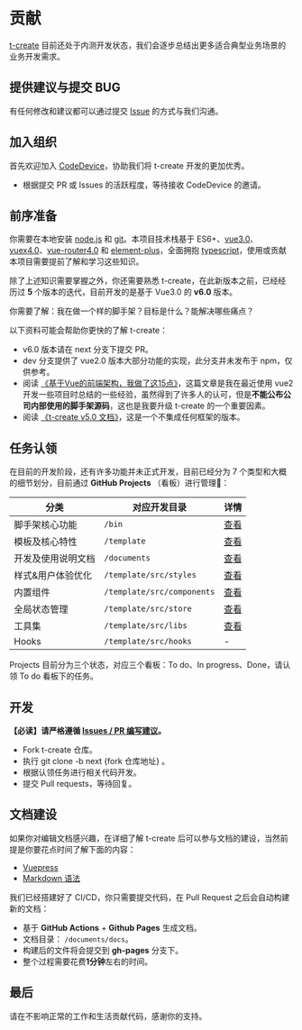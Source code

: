 # 贡献

[t-create](https://github.com/code-device/t-create) 目前还处于内测开发状态，我们会逐步总结出更多适合典型业务场景的业务开发需求。

## 提供建议与提交 BUG

有任何修改和建议都可以通过提交 [Issue](https://github.com/code-device/t-create/issues) 的方式与我们沟通。

## 加入组织

首先欢迎加入 [CodeDevice](https://github.com/code-device)，协助我们将 t-create 开发的更加优秀。

- 根据提交 PR 或 Issues 的活跃程度，等待接收 CodeDevice 的邀请。

## 前序准备

你需要在本地安装 [node.js](https://nodejs.org/en/) 和 [git](https://git-scm.com/)。本项目技术栈基于 ES6+、[vue3.0](https://v3.cn.vuejs.org/)、[vuex4.0](https://next.vuex.vuejs.org/)、[vue-router4.0](https://next.router.vuejs.org/zh/index.html) 和 [element-plus](https://element-plus.gitee.io/#/zh-CN)，全面拥抱 [typescript](https://www.tslang.cn/index.html)，使用或贡献本项目需要提前了解和学习这些知识。

除了上述知识需要掌握之外，你还需要熟悉 t-create，在此新版本之前，已经经历过 **5** 个版本的迭代，目前开发的是基于 Vue3.0 的 **v6.0** 版本。

你需要了解：我在做一个样的脚手架？目标是什么？能解决哪些痛点？

以下资料可能会帮助你更快的了解 t-create：

- v6.0 版本请在 next 分支下提交 PR。
- dev 分支提供了 vue2.0 版本大部分功能的实现，此分支并未发布于 npm，仅供参考。
- 阅读 [《基于Vue的前端架构，我做了这15点》](https://juejin.cn/post/6901466994478940168)，这篇文章是我在最近使用 vue2 开发一些项目时总结的一些经验，虽然得到了许多人的认可，但是**不能公布公司内部使用的脚手架源码**，这也是我要升级 t-create 的一个重要因素。
- 阅读 [《t-create v5.0 文档》](https://taozi0809.github.io/)，这是一个不集成任何框架的版本。

## 任务认领

在目前的开发阶段，还有许多功能并未正式开发，目前已经分为 7 个类型和大概的细节划分，目前通过 **GitHub Projects** （看板）进行管理：

| 分类 | 对应开发目录 | 详情 |
| --- | --- | --- |
| 脚手架核心功能 | `/bin` | [查看](https://github.com/code-device/t-create/projects/2) |
| 模板及核心特性 | `/template` | [查看](https://github.com/code-device/t-create/projects/5) |
| 开发及使用说明文档 | `/documents` | [查看](https://github.com/code-device/t-create/projects/4) |
| 样式&用户体验优化 | `/template/src/styles` | [查看](https://github.com/code-device/t-create/projects/7) |
| 内置组件 | `/template/src/components` | [查看](https://github.com/code-device/t-create/projects/6) |
| 全局状态管理 | `/template/src/store` | [查看](https://github.com/code-device/t-create/projects/8) |
| 工具集 | `/template/src/libs` | [查看](https://github.com/code-device/t-create/projects/9) |
| Hooks | `/template/src/hooks` | - |

Projects 目前分为三个状态，对应三个看板：To do、In progress、Done，请认领 To do 看板下的任务。

## 开发

**【必读】请严格遵循 [Issues / PR 编写建议](https://github.com/code-device/t-create/issues/25)。**

- Fork t-create 仓库。
- 执行 git clone -b next {fork 仓库地址} 。
- 根据认领任务进行相关代码开发。
- 提交 Pull requests，等待回复。

## 文档建设

如果你对编辑文档感兴趣，在详细了解 t-create 后可以参与文档的建设，当然前提是你要花点时间了解下面的内容：

- [Vuepress](https://vuepress.vuejs.org/zh/)
- [Markdown 语法](https://www.runoob.com/markdown/md-tutorial.html)

我们已经搭建好了 CI/CD，你只需要提交代码，在 Pull Request 之后会自动构建新的文档：

- 基于 **GitHub Actions** + **Github Pages** 生成文档。
- 文档目录： `/documents/docs`。
- 构建后的文件将会提交到 **gh-pages** 分支下。
- 整个过程需要花费**1分钟**左右的时间。

## 最后

请在不影响正常的工作和生活贡献代码，感谢你的支持。
